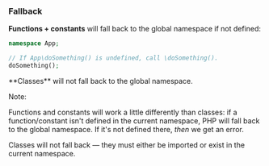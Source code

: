 ### Fallback

**Functions + constants** will fall back to the global namespace if not defined:

```php
namespace App;

// If App\doSomething() is undefined, call \doSomething().
doSomething();
```
<!-- .element: class="fragment" -->

<!-- .element: class="fragment" --> **Classes** will not fall back to the global namespace.

Note:

Functions and constants will work a little differently than classes: if a function/constant isn't defined in the current namespace, PHP will fall back to the global namespace. If it's not defined there, _then_ we get an error.

Classes will not fall back — they must either be imported or exist in the current namespace.
